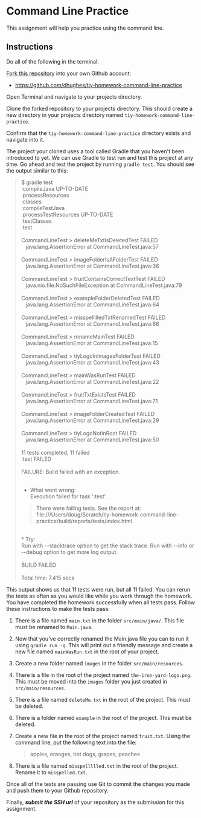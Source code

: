 # Command Line Practice

This assignment will help you practice using the command line.

## Instructions

Do all of the following in the terminal:

[Fork this repository](https://help.github.com/articles/fork-a-repo/) into your own Github account:
* https://github.com/dhughes/tiy-homework-command-line-practice

Open Terminal and navigate to your projects directory.

Clone the forked repository to your projects directory. This should create a new directory in your projects directory named `tiy-homework-command-line-practice`. 

Confirm that the `tiy-homework-command-line-practice` directory exists and navigate into it.

The project your cloned uses a tool called Gradle that you haven't been introduced to yet. We can use Gradle to test run and test this project at any time. Go ahead and test the project by running `gradle test`. You should see the output similar to this:

> $ gradle test<br />
> :compileJava UP-TO-DATE<br />
> :processResources<br />
> :classes<br />
> :compileTestJava<br />
> :processTestResources UP-TO-DATE<br />
> :testClasses<br />
> :test<br />
> <br />
> CommandLineTest > deleteMeTxtIsDeletedTest FAILED<br />
> &nbsp;&nbsp;&nbsp;java.lang.AssertionError at CommandLineTest.java:57<br />
> <br />
> CommandLineTest > imageFolderIsAFolderTest FAILED<br />
> &nbsp;&nbsp;&nbsp;java.lang.AssertionError at CommandLineTest.java:36<br />
> <br />
> CommandLineTest > fruitContainsCorrectTextTest FAILED<br />
> &nbsp;&nbsp;&nbsp;java.nio.file.NoSuchFileException at CommandLineTest.java:79<br />
> <br />
> CommandLineTest > exampleFolderDeletedTest FAILED<br />
> &nbsp;&nbsp;&nbsp;java.lang.AssertionError at CommandLineTest.java:64<br />
> <br />
> CommandLineTest > misspellllledTxtRenamedTest FAILED<br />
> &nbsp;&nbsp;&nbsp;java.lang.AssertionError at CommandLineTest.java:86<br />
> <br />
> CommandLineTest > renameMainTest FAILED<br />
> &nbsp;&nbsp;&nbsp;java.lang.AssertionError at CommandLineTest.java:15<br />
> <br />
> CommandLineTest > tiyLogoInImagesFolderTest FAILED<br />
> &nbsp;&nbsp;&nbsp;java.lang.AssertionError at CommandLineTest.java:43<br />
> <br />
> CommandLineTest > mainWasRunTest FAILED<br />
> &nbsp;&nbsp;&nbsp;java.lang.AssertionError at CommandLineTest.java:22<br />
> <br />
> CommandLineTest > fruitTxtExistsTest FAILED<br />
> &nbsp;&nbsp;&nbsp;java.lang.AssertionError at CommandLineTest.java:71<br />
> <br />
> CommandLineTest > imageFolderCreatedTest FAILED<br />
> &nbsp;&nbsp;&nbsp;java.lang.AssertionError at CommandLineTest.java:29<br />
> <br />
> CommandLineTest > tiyLogoNotInRoot FAILED<br />
> &nbsp;&nbsp;&nbsp;java.lang.AssertionError at CommandLineTest.java:50<br />
> <br />
> 11 tests completed, 11 failed<br />
> :test FAILED<br />
> <br />
> FAILURE: Build failed with an exception.<br />
> <br />
> * What went wrong:<br />
> Execution failed for task ':test'.<br />
> > There were failing tests. See the report at: file:///Users/doug/Scratch/tiy-homework-command-line-practice/build/reports/tests/index.html<br />
> <br />
> * Try:<br />
> Run with --stacktrace option to get the stack trace. Run with --info or --debug option to get more log output.<br />
> <br />
> BUILD FAILED<br />
> <br />
> Total time: 7.415 secs<br />

This output shows us that 11 tests were run, but all 11 failed. You can rerun the tests as often as you would like while you work through the homework. You have completed the homework successfully when all tests pass. Follow these instructions to make the tests pass:

1. There is a file named `main.txt` in the folder `src/main/java/`. This file must be renamed to `Main.java`.

2. Now that you've correctly renamed the Main.java file you can to run it using `gradle run -q`. This will print out a friendly message and create a new file named `mainWasRun.txt` in the root of your project.

3. Create a new folder named `images` in the folder `src/main/resources`.

4. There is a file in the root of the project named `the-iron-yard-logo.png`. This must be moved into the `images` folder you just created in `src/main/resources`.

5. There is a file named `deleteMe.txt` in the root of the project. This must be deleted.

6. There is a folder named `example` in the root of the project. This must be deleted.

7. Create a new file in the root of the project named `fruit.txt`. Using the command line, put the following text into the file:

	> apples, oranges, hot dogs, grapes, peaches

8. There is a file named `misspellllled.txt` in the root of the project. Rename it to `misspelled.txt`.

Once all of the tests are passing use Git to commit the changes you made and push them to your Github repository.

Finally, **_submit the SSH url_** of your repository as the submission for this assignment.


